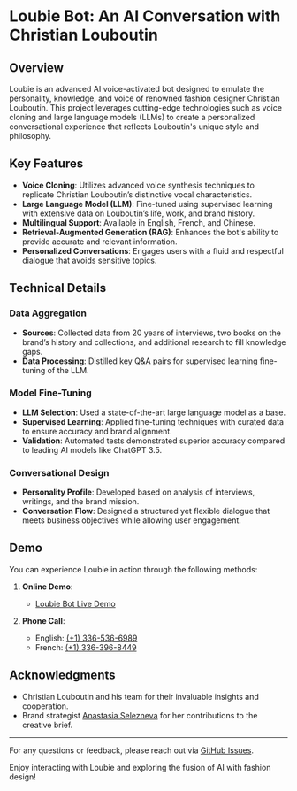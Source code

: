 # Loubie Bot: An AI Conversation with Christian Louboutin

## Overview

Loubie is an advanced AI voice-activated bot designed to emulate the personality, knowledge, and voice of renowned fashion designer Christian Louboutin. This project leverages cutting-edge technologies such as voice cloning and large language models (LLMs) to create a personalized conversational experience that reflects Louboutin's unique style and philosophy.

## Key Features

- **Voice Cloning**: Utilizes advanced voice synthesis techniques to replicate Christian Louboutin’s distinctive vocal characteristics.
- **Large Language Model (LLM)**: Fine-tuned using supervised learning with extensive data on Louboutin’s life, work, and brand history.
- **Multilingual Support**: Available in English, French, and Chinese.
- **Retrieval-Augmented Generation (RAG)**: Enhances the bot's ability to provide accurate and relevant information.
- **Personalized Conversations**: Engages users with a fluid and respectful dialogue that avoids sensitive topics.

## Technical Details

### Data Aggregation
- **Sources**: Collected data from 20 years of interviews, two books on the brand’s history and collections, and additional research to fill knowledge gaps.
- **Data Processing**: Distilled key Q&A pairs for supervised learning fine-tuning of the LLM.

### Model Fine-Tuning
- **LLM Selection**: Used a state-of-the-art large language model as a base.
- **Supervised Learning**: Applied fine-tuning techniques with curated data to ensure accuracy and brand alignment.
- **Validation**: Automated tests demonstrated superior accuracy compared to leading AI models like ChatGPT 3.5.

### Conversational Design
- **Personality Profile**: Developed based on analysis of interviews, writings, and the brand mission.
- **Conversation Flow**: Designed a structured yet flexible dialogue that meets business objectives while allowing user engagement.

## Demo

You can experience Loubie in action through the following methods:

1. **Online Demo**:
   - [Loubie Bot Live Demo](https://andrewkessinger.vercel.app/projects/loubie-bot)

2. **Phone Call**:
   - English: [(+1) 336-536-6989](tel:+13365366989)
   - French: [(+1) 336-396-8449](tel:+13363968449)

## Acknowledgments

- Christian Louboutin and his team for their invaluable insights and cooperation.
- Brand strategist [Anastasia Selezneva](https://fr.linkedin.com/in/anastasia-selezneva-65a6092b) for her contributions to the creative brief.

---

For any questions or feedback, please reach out via [GitHub Issues](https://github.com/yourusername/loubie-bot/issues).

Enjoy interacting with Loubie and exploring the fusion of AI with fashion design!
